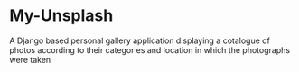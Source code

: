 # My-Unsplash
A Django based personal gallery application displaying a cotalogue of photos according to their categories and location in which the photographs were taken
